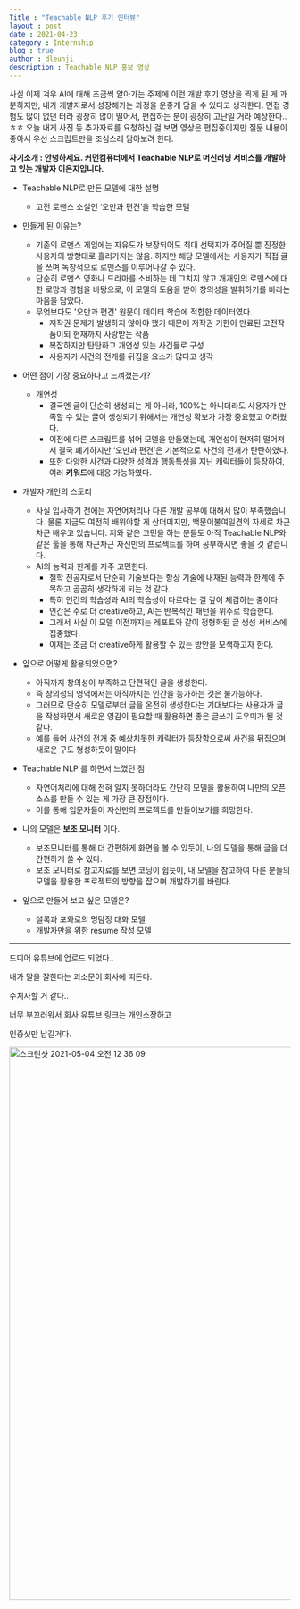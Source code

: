 ```yaml
---
Title : "Teachable NLP 후기 인터뷰"
layout : post
date : 2021-04-23
category : Internship
blog : true
author : dleunji
description : Teachable NLP 홍보 영상
---
```


사실 이제 겨우 AI에 대해 조금씩 알아가는 주제에 이런 개발 후기 영상을 찍게 된 게 과분하지만, 내가 개발자로서 성장해가는 과정을 운좋게 담을 수 있다고 생각한다. 면접 경험도 많이 없던 터라 굉장히 많이 떨어서, 편집하는 분이 굉장히 고난일 거라 예상한다..ㅎㅎ 오늘 내게 사진 등 추가자료를 요청하신 걸 보면 영상은 편집중이지만 질문 내용이 좋아서 우선 스크립트만을 조심스레 담아보려 한다.

**자기소개 : 안녕하세요. 커먼컴퓨터에서 Teachable NLP로 머신러닝 서비스를 개발하고 있는 개발자 이은지입니다.**

- Teachable NLP로 만든 모델에 대한 설명
  - 고전 로맨스 소설인 ‘오만과 편견’을 학습한 모델
- 만들게 된 이유는?
  - 기존의 로맨스 게임에는 자유도가 보장되어도 최대 선택지가 주어질 뿐 진정한 사용자의 방향대로 흘러가지는 않음. 하지만 해당 모델에서는 사용자가 직접 글을 쓰며 독창적으로 로맨스를 이루어나갈 수 있다.
  - 단순히 로맨스 영화나 드라마를 소비하는 데 그치지 않고 개개인의 로맨스에 대한 로망과 경험을 바탕으로, 이 모델의 도움을 받아 창의성을 발휘하기를 바라는 마음을 담았다.
  - 무엇보다도 '오만과 편견' 원문이 데이터 학습에 적합한 데이터였다.
    - 저작권 문제가 발생하지 않아야 했기 때문에 저작권 기한이 만료된 고전작품이되 현재까지 사랑받는 작품
    - 복잡하지만 탄탄하고 개연성 있는 사건들로 구성
    - 사용자가 사건의 전개를 뒤집을 요소가 많다고 생각
- 어떤 점이 가장 중요하다고 느껴졌는가?
  - 개연성
    - 결국엔 글이 단순히 생성되는 게 아니라, 100%는 아니더라도 사용자가 만족할 수 있는 글이 생성되기 위해서는 개연성 확보가 가장 중요했고 어려웠다.
    - 이전에 다른 스크립트를 섞어 모델을 만들었는데, 개연성이 현저히 떨어져서 결국 폐기하지만 ‘오만과 편견’은 기본적으로 사건의 전개가 탄탄하였다.
    - 또한 다양한 사건과 다양한 성격과 행동특성을 지닌 캐릭터들이 등장하여, 여러 **키워드**에 대응 가능하였다.

- 개발자 개인의 스토리
  - 사실 입사하기 전에는 자연어처리나 다른 개발 공부에 대해서 많이 부족했습니다. 물론 지금도 여전히 배워야할 게 산더미지만, 백문이불여일견의 자세로 차근차근 배우고 있습니다. 저와 같은 고민을 하는 분들도 아직 Teachable NLP와 같은 툴을 통해 차근차근 자신만의 프로젝트를 하며 공부하시면 좋을 것 같습니다.
  - AI의 능력과 한계를 자주 고민한다.
    - 철학 전공자로서 단순히 기술보다는 항상 기술에 내재된 능력과 한계에 주목하고 곰곰히 생각하게 되는 것 같다.
    - 특히 인간의 학습성과 AI의 학습성이 다르다는 걸 깊이 체감하는 중이다.
    - 인간은 주로 더 creative하고, AI는 반복적인 패턴을 위주로 학습한다.
    - 그래서 사실 이 모델 이전까지는 레포트와 같이 정형화된 글 생성 서비스에 집중했다.
    - 이제는 조금 더 creative하게 활용할 수 있는 방안을 모색하고자 한다.
- 앞으로 어떻게 활용되었으면?
  - 아직까지 창의성이 부족하고 단편적인 글을 생성한다. 
  - 즉 창의성의 영역에서는 아직까지는 인간을 능가하는 것은 불가능하다.
  - 그러므로 단순히 모델로부터 글을 온전히 생성한다는 기대보다는 사용자가 글을 작성하면서 새로운 영감이 필요할 때 활용하면 좋은 글쓰기 도우미가 될 것 같다.
  - 예를 들어 사건의 전개 중 예상치못한 캐릭터가 등장함으로써 사건을 뒤집으며 새로운 구도 형성하듯이 말이다.
- Teachable NLP 를 하면서 느꼈던 점
  - 자연어처리에 대해 전혀 알지 못하더라도 간단히 모델을 활용하여 나만의 오픈소스를 만들 수 있는 게 가장 큰 장점이다.
  - 이를 통해 입문자들이 자신만의 프로젝트를 만들어보기를 희망한다.
- 나의 모델은 __보조 모니터__ 이다.
  - 보조모니터를 통해 더 간편하게 화면을 볼 수 있듯이, 나의 모델을 통해 글을 더 간편하게 쓸 수 있다.
  - 보조 모니터로 참고자료를 보면 코딩이 쉽듯이, 내 모델을 참고하여 다른 분들의 모델을 활용한 프로젝트의 방향을 잡으며 개발하기를 바란다.
- 앞으로 만들어 보고 싶은 모델은?
  - 셜록과 포와로의 명탐정 대화 모델
  - 개발자만을 위한 resume 작성 모델

---

드디어 유튜브에 업로드 되었다..

내가 말을 잘한다는 괴소문이 회사에 떠돈다.

수치사할 거 같다..

너무 부끄러워서 회사 유튜브 링크는 개인소장하고

인증샷만 남길거다.

<img width="991" alt="스크린샷 2021-05-04 오전 12 36 09" src="https://user-images.githubusercontent.com/46207836/116904766-18addd80-ac79-11eb-8bc6-d2cfc13bb1d4.png">

